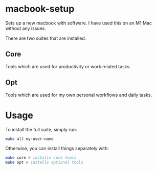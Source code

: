 # macbook-setup

Sets up a new macbook with software. I have used this on an M1 Mac without any issues.

There are two suites that are installed. 

## Core

Tools which are used for productivity or work related tasks.

## Opt

Tools which are used for my own personal workflows and daily tasks.

# Usage

To install the full suite, simply run:

```zsh
make all my-user-name
```

Otherwise, you can install things separately with:

```zsh
make core # installs core tools
make opt # installs optional tools
```
